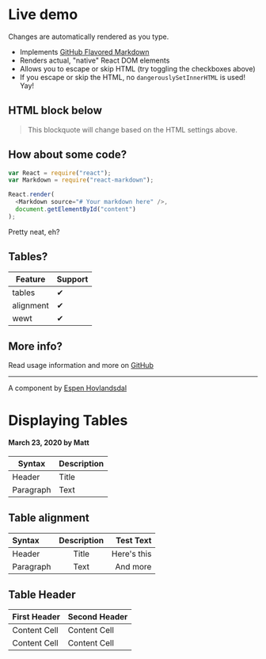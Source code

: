 # Live demo

Changes are automatically rendered as you type.

- Implements [GitHub Flavored Markdown](https://github.github.com/gfm/)
- Renders actual, "native" React DOM elements
- Allows you to escape or skip HTML (try toggling the checkboxes above)
- If you escape or skip the HTML, no `dangerouslySetInnerHTML` is used! Yay!

## HTML block below

<blockquote>
  This blockquote will change based on the HTML settings above.
</blockquote>

## How about some code?

```js
var React = require("react");
var Markdown = require("react-markdown");

React.render(
  <Markdown source="# Your markdown here" />,
  document.getElementById("content")
);
```

Pretty neat, eh?

## Tables?

| Feature   | Support |
| --------- | ------- |
| tables    | ✔       |
| alignment | ✔       |
| wewt      | ✔       |

## More info?

Read usage information and more on [GitHub](//github.com/rexxars/react-markdown)

---

A component by [Espen Hovlandsdal](https://espen.codes/)

# Displaying Tables

#### March 23, 2020 by Matt

| Syntax    | Description |
| --------- | ----------- |
| Header    | Title       |
| Paragraph | Text        |

## Table alignment

| Syntax    | Description |   Test Text |
| :-------- | :---------: | ----------: |
| Header    |    Title    | Here's this |
| Paragraph |    Text     |    And more |

## Table Header

| First Header | Second Header |
| ------------ | ------------- |
| Content Cell | Content Cell  |
| Content Cell | Content Cell  |
